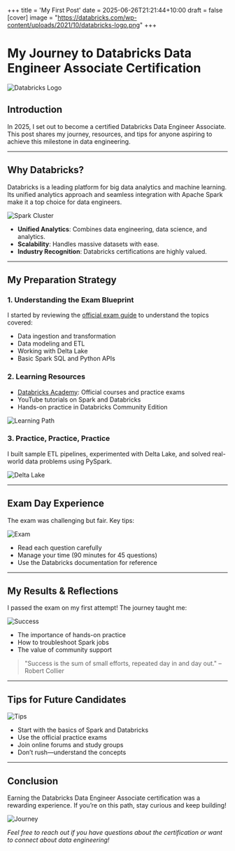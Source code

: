 +++
title = 'My First Post'
date = 2025-06-26T21:21:44+10:00
draft = false
[cover]
    image = "https://databricks.com/wp-content/uploads/2021/10/databricks-logo.png"
+++

# My Journey to Databricks Data Engineer Associate Certification

![Databricks Logo](https://databricks.com/wp-content/uploads/2021/10/databricks-logo.png)

## Introduction

In 2025, I set out to become a certified Databricks Data Engineer Associate. This post shares my journey, resources, and tips for anyone aspiring to achieve this milestone in data engineering.

---

## Why Databricks?

Databricks is a leading platform for big data analytics and machine learning. Its unified analytics approach and seamless integration with Apache Spark make it a top choice for data engineers.

![Spark Cluster](https://upload.wikimedia.org/wikipedia/commons/thumb/f/f3/Apache_Spark_logo.svg/320px-Apache_Spark_logo.svg.png)

- **Unified Analytics**: Combines data engineering, data science, and analytics.
- **Scalability**: Handles massive datasets with ease.
- **Industry Recognition**: Databricks certifications are highly valued.

---

## My Preparation Strategy

### 1. Understanding the Exam Blueprint
I started by reviewing the [official exam guide](https://www.databricks.com/learn/certification/data-engineer-associate) to understand the topics covered:
- Data ingestion and transformation
- Data modeling and ETL
- Working with Delta Lake
- Basic Spark SQL and Python APIs

### 2. Learning Resources
- [Databricks Academy](https://academy.databricks.com/): Official courses and practice exams
- YouTube tutorials on Spark and Databricks
- Hands-on practice in Databricks Community Edition

![Learning Path](https://miro.medium.com/v2/resize:fit:720/format:webp/1*QwQnQw1kQwQwQwQwQw.png)

### 3. Practice, Practice, Practice
I built sample ETL pipelines, experimented with Delta Lake, and solved real-world data problems using PySpark.

![Delta Lake](https://databricks.com/wp-content/uploads/2020/02/delta-lake-logo.png)

---

## Exam Day Experience

The exam was challenging but fair. Key tips:

![Exam](https://cdn.pixabay.com/photo/2017/01/10/19/05/exam-1974364_1280.jpg)

- Read each question carefully
- Manage your time (90 minutes for 45 questions)
- Use the Databricks documentation for reference

---

## My Results & Reflections

I passed the exam on my first attempt! The journey taught me:

![Success](https://cdn.pixabay.com/photo/2016/03/09/09/30/success-1240822_1280.jpg)

- The importance of hands-on practice
- How to troubleshoot Spark jobs
- The value of community support

> "Success is the sum of small efforts, repeated day in and day out." – Robert Collier

---

## Tips for Future Candidates

![Tips](https://cdn.pixabay.com/photo/2017/06/10/07/18/board-2380427_1280.jpg)

- Start with the basics of Spark and Databricks
- Use the official practice exams
- Join online forums and study groups
- Don’t rush—understand the concepts

---

## Conclusion

Earning the Databricks Data Engineer Associate certification was a rewarding experience. If you’re on this path, stay curious and keep building!

![Journey](https://cdn.pixabay.com/photo/2015/09/18/18/03/africa-942017_1280.jpg)

*Feel free to reach out if you have questions about the certification or want to connect about data engineering!*

